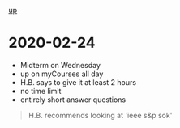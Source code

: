 [up](./index.md)

# 2020-02-24

- Midterm on Wednesday
- up on myCourses all day
- H.B. says to give it at least 2 hours
- no time limit
- entirely short answer questions

> H.B. recommends looking at 'ieee s&p sok'
